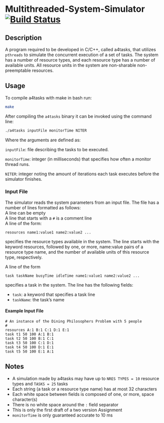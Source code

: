 # Multithreaded-System-Simulator [![Build Status](https://travis-ci.com/ryfurrer/Multithreaded-System-Simulator.svg?branch=master)](https://travis-ci.com/ryfurrer/Multithreaded-System-Simulator)

## Description

A program required to be developed in C/C++, called a4tasks, that utilizes `pthreads` to simulate the concurrent execution of a set of tasks. The system has a number of resource types, and each resource type has a number of available units. All resource units in the system are non-sharable non-preemptable resources.

## Usage
To compile a4tasks with make in bash run:
```bash
make
```

After compiling the `a4tasks` binary it can be invoked using the command line:
```bash
./a4tasks inputFile monitorTime NITER
```

Where the arguments are defined as:

`inputFile`: file describing the tasks to be executed. 

`monitorTime`: integer (in milliseconds) that specifies how often a monitor
    thread runs.

`NITER`: integer noting the amount of iterations each task executes 
    before the simulator finishes.

### Input File
The simulator reads the system parameters from an input file. The file has a number of lines
formatted as follows:  
A line can be empty  
A line that starts with a `#` is a comment line  
A line of the form:  

```text
resources name1:value1 name2:value2 ...
```
specifies the resource types available in the system. The line starts with the keyword resources, followed by one, or more, name:value pairs of a resource type name, and the number of available units of this resource type, respectively.

A line of the form
```text
task taskName busyTime idleTime name1:value1 name2:value2 ...
```
specifies a task in the system. The line has the following fields:  
* `task`: a keyword that specifies a task line  
* `taskName`: the task’s name  

#### Example Input File 
```text
# An instance of the Dining Philosophers Problem with 5 people
#
resources A:1 B:1 C:1 D:1 E:1
task t1 50 100 A:1 B:1
task t2 50 100 B:1 C:1
task t3 50 100 C:1 D:1
task t4 50 100 D:1 E:1
task t5 50 100 E:1 A:1
```

## Notes
- A simulation made by a4tasks may have up to `NRES TYPES = 10` resource types and `TASKS = 25` tasks
- Each string (a task or a resource type name) has at most 32 characters
- Each white space between fields is composed of one, or more, space character(s)
- There is no white space around the `:` field separator
- This is only the first draft of a two version Assignment
- `monitorTime` is only guaranteed accurate to 10 ms


